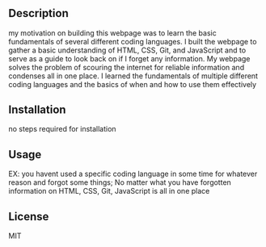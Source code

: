 # <Prework Study Guide Webpage>

## Description

my motivation on building this webpage was to learn the basic fundamentals of several different coding languages.
I built the webpage to gather a basic understanding of HTML, CSS, Git, and JavaScript and to serve as a guide to look back on if I forget any information.
My webpage solves the problem of scouring the internet for reliable information and condenses all in one place.
I learned the fundamentals of multiple different coding languages and the basics of when and how to use them effectively

## Installation

no steps required for installation

## Usage

EX: you havent used a specific coding language in some time for whatever reason and forgot some things; No matter what you have forgotten information on HTML, CSS, Git, JavaScript is all in one place


## License

MIT